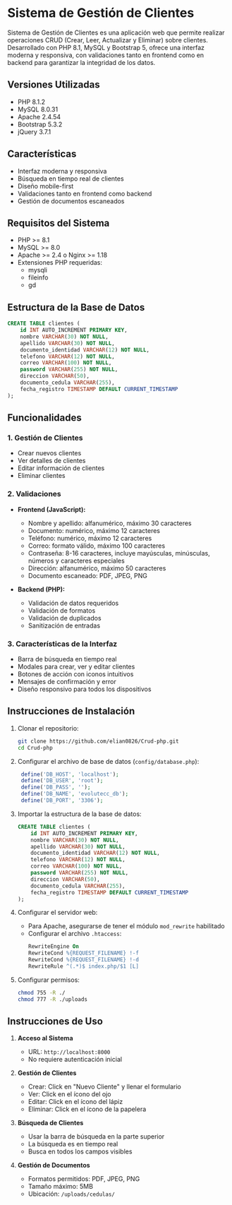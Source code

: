 # Sistema de Gestión de Clientes

Sistema de Gestión de Clientes es una aplicación web que permite realizar operaciones CRUD (Crear, Leer, Actualizar y Eliminar) sobre clientes. Desarrollado con PHP 8.1, MySQL y Bootstrap 5, ofrece una interfaz moderna y responsiva, con validaciones tanto en frontend como en backend para garantizar la integridad de los datos.

## Versiones Utilizadas

- PHP 8.1.2
- MySQL 8.0.31
- Apache 2.4.54
- Bootstrap 5.3.2
- jQuery 3.7.1

## Características

-  Interfaz moderna y responsiva
- Búsqueda en tiempo real de clientes
- Diseño mobile-first
- Validaciones tanto en frontend como backend
- Gestión de documentos escaneados

## Requisitos del Sistema

- PHP >= 8.1
- MySQL >= 8.0
- Apache >= 2.4 o Nginx >= 1.18
- Extensiones PHP requeridas:
  - mysqli
  - fileinfo
  - gd

## Estructura de la Base de Datos

```sql
CREATE TABLE clientes (
    id INT AUTO_INCREMENT PRIMARY KEY,
    nombre VARCHAR(30) NOT NULL,
    apellido VARCHAR(30) NOT NULL,
    documento_identidad VARCHAR(12) NOT NULL,
    telefono VARCHAR(12) NOT NULL,
    correo VARCHAR(100) NOT NULL,
    password VARCHAR(255) NOT NULL,
    direccion VARCHAR(50),
    documento_cedula VARCHAR(255),
    fecha_registro TIMESTAMP DEFAULT CURRENT_TIMESTAMP
);
```

## Funcionalidades

### 1. Gestión de Clientes
- Crear nuevos clientes
- Ver detalles de clientes
- Editar información de clientes
- Eliminar clientes

### 2. Validaciones
- **Frontend (JavaScript):**
  - Nombre y apellido: alfanumérico, máximo 30 caracteres
  - Documento: numérico, máximo 12 caracteres
  - Teléfono: numérico, máximo 12 caracteres
  - Correo: formato válido, máximo 100 caracteres
  - Contraseña: 8-16 caracteres, incluye mayúsculas, minúsculas, números y caracteres especiales
  - Dirección: alfanumérico, máximo 50 caracteres
  - Documento escaneado: PDF, JPEG, PNG

- **Backend (PHP):**
  - Validación de datos requeridos
  - Validación de formatos
  - Validación de duplicados
  - Sanitización de entradas

### 3. Características de la Interfaz
- Barra de búsqueda en tiempo real
- Modales para crear, ver y editar clientes
- Botones de acción con iconos intuitivos
- Mensajes de confirmación y error
- Diseño responsivo para todos los dispositivos

## Instrucciones de Instalación

1. Clonar el repositorio:
   ```bash
   git clone https://github.com/elian0826/Crud-php.git
   cd Crud-php
   ```

2. Configurar el archivo de base de datos (`config/database.php`):
   ```php
    define('DB_HOST', 'localhost');
    define('DB_USER', 'root');
    define('DB_PASS', '');
    define('DB_NAME', 'evolutecc_db');
    define('DB_PORT', '3306');
   ```

3. Importar la estructura de la base de datos:
   ```sql
   CREATE TABLE clientes (
       id INT AUTO_INCREMENT PRIMARY KEY,
       nombre VARCHAR(30) NOT NULL,
       apellido VARCHAR(30) NOT NULL,
       documento_identidad VARCHAR(12) NOT NULL,
       telefono VARCHAR(12) NOT NULL,
       correo VARCHAR(100) NOT NULL,
       password VARCHAR(255) NOT NULL,
       direccion VARCHAR(50),
       documento_cedula VARCHAR(255),
       fecha_registro TIMESTAMP DEFAULT CURRENT_TIMESTAMP
   );
   ```

4. Configurar el servidor web:
   - Para Apache, asegurarse de tener el módulo `mod_rewrite` habilitado
   - Configurar el archivo `.htaccess`:
     ```apache
     RewriteEngine On
     RewriteCond %{REQUEST_FILENAME} !-f
     RewriteCond %{REQUEST_FILENAME} !-d
     RewriteRule ^(.*)$ index.php/$1 [L]
     ```

5. Configurar permisos:
   ```bash
   chmod 755 -R ./
   chmod 777 -R ./uploads
   ```

## Instrucciones de Uso

1. **Acceso al Sistema**
   - URL: `http://localhost:8000`
   - No requiere autenticación inicial

2. **Gestión de Clientes**
   - Crear: Click en "Nuevo Cliente" y llenar el formulario
   - Ver: Click en el ícono del ojo 
   - Editar: Click en el ícono del lápiz 
   - Eliminar: Click en el ícono de la papelera 

3. **Búsqueda de Clientes**
   - Usar la barra de búsqueda en la parte superior
   - La búsqueda es en tiempo real
   - Busca en todos los campos visibles

4. **Gestión de Documentos**
   - Formatos permitidos: PDF, JPEG, PNG
   - Tamaño máximo: 5MB
   - Ubicación: `/uploads/cedulas/`


